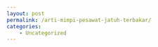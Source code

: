 ```yaml
---
layout: post
permalink: /arti-mimpi-pesawat-jatuh-terbakar/
categories:
    - Uncategorized
---
```


